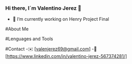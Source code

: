 ### Hi there, I´m Valentino Jerez 👋
- 🔭 I’m currently working on Henry Project Final 

#About Me

#Lenguages and Tools

#Contact
-✉️ [valenjerez69@gmail.com]
-💼 [https://www.linkedin.com/in/valentino-jerez-567374281/]

<!--
**ValentinoJerez/ValentinoJerez** is a ✨ _special_ ✨ repository because its `README.md` (this file) appears on your GitHub profile.

Here are some ideas to get you started:


- 🌱 I’m currently learning ...
- 👯 I’m looking to collaborate on ...
- 🤔 I’m looking for help with ...
- 💬 Ask me about ...
- 📫 How to reach me: ...
- 😄 Pronouns: ...
- ⚡ Fun fact: ...
-->
